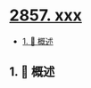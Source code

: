 # [2857. xxx](https://github.com/Tdahuyou/TNotes.leetcode/tree/main/notes/2857.%20xxx)

<!-- region:toc -->

- [1. 📝 概述](#1--概述)

<!-- endregion:toc -->

## 1. 📝 概述
